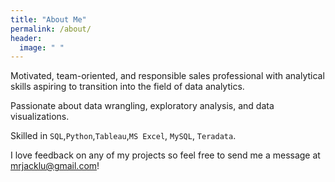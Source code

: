 ```yaml
---
title: "About Me"
permalink: /about/
header:
  image: " "
---
```


Motivated, team-oriented, and responsible sales professional with analytical skills aspiring to transition into the field of data analytics.

Passionate about data wrangling, exploratory analysis, and data visualizations.

Skilled in `SQL`,`Python`,`Tableau`,`MS Excel`, `MySQL`, `Teradata`.

I love feedback on any of my projects so feel free to send me a message at mrjacklu@gmail.com!
